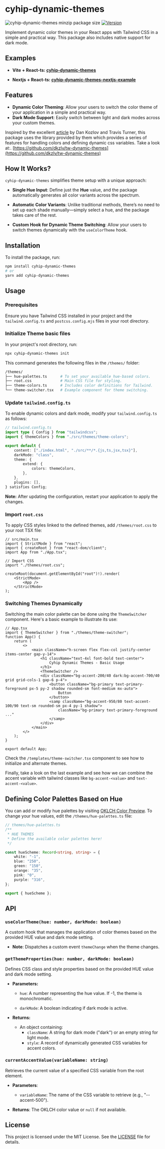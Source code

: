 # cyhip-dynamic-themes

![cyhip-dynamic-themes minzip package size](https://img.shields.io/bundlephobia/minzip/cyhip-dynamic-themes)
[![Version](https://img.shields.io/npm/v/cyhip-dynamic-themes.svg?colorB=green)](https://www.npmjs.com/package/cyhip-dynamic-themes)

Implement dynamic color themes in your React apps with Tailwind CSS in a simple and practical way. This package also includes native support for dark mode.

## Examples

- **Vite + React-ts: [cyhip-dynamic-themes](https://cyhip-dynamic-themes.vercel.app/)**

- **Nextjs + React-ts: [cyhip-dynamic-themes-nextjs-example](https://cyhip-dynamic-themes-nextjs-example.vercel.app/)** 

## Features

-   **Dynamic Color Theming**: Allow your users to switch the color theme of your application in a simple and practical way.
-   **Dark Mode Support**: Easily switch between light and dark modes across your custom themes.

Inspired by the excellent [article](https://evilmartians.com/chronicles/better-dynamic-themes-in-tailwind-with-oklch-color-magic) by Dan Kozlov and Travis Turner, this package uses the library provided by them which provides a series of features for handling colors and defining dynamic css variables. Take a look at:. [https://github.com/dkzlv/tw-dynamic-themes](https://github.com/dkzlv/tw-dynamic-themes)

## How It Works?

`cyhip-dynamic-themes` simplifies theme setup with a unique approach:

- **Single Hue Input**: Define just the **Hue** value, and the package automatically generates all color variants across the spectrum.
- **Automatic Color Variants**: Unlike traditional methods, there’s no need to set up each shade manually—simply select a hue, and the package takes care of the rest.

- **Custom Hook for Dynamic Theme Switching**: Allow your users to switch themes dynamically with the `useColorTheme` hook.

## Installation

To install the package, run:

```bash
npm install cyhip-dynamic-themes
# or
yarn add cyhip-dynamic-themes
```

## Usage

### Prerequisites

Ensure you have Tailwind CSS installed in your project and the `tailwind.config.ts` and `postcss.config.mjs` files in your root directory.

### Initialize Theme basic files

In your project's root directory, run:

```bash
npx cyhip-dynamic-themes init
```

This command generates the following files in the `/themes/` folder:

```bash
/themes/
├── hue-palettes.ts      # To set your available hue-based colors.
├── root.css             # Main CSS file for styling.
├── theme-colors.ts      # Includes color definitions for Tailwind.
└── theme-switcher.tsx   # Example component for theme switching.
```

### Update `tailwind.config.ts`

To enable dynamic colors and dark mode, modify your `tailwind.config.ts` as follows:

```ts
// tailwind.config.ts
import type { Config } from "tailwindcss";
import { themeColors } from "./src/themes/theme-colors";

export default {
    content: ["./index.html", "./src/**/*.{js,ts,jsx,tsx}"],
    darkMode: "class",
    theme: {
        extend: {
            colors: themeColors,
        },
    },
    plugins: [],
} satisfies Config;
```

**Note:** After updating the configuration, restart your application to apply the changes.

### Import `root.css`

To apply CSS styles linked to the defined themes, add `/themes/root.css` to your root TSX file:

```tsx
// src/main.tsx
import { StrictMode } from "react";
import { createRoot } from "react-dom/client";
import App from "./App.tsx";

// Import CSS
import "./themes/root.css";

createRoot(document.getElementById("root")!).render(
    <StrictMode>
        <App />
    </StrictMode>
);
```

### Switching Themes Dynamically

Switching the main color palette can be done using the `ThemeSwitcher` component. Here's a basic example to illustrate its use:

```tsx
// App.tsx
import { ThemeSwitcher } from "./themes/theme-switcher";
function App() {
    return (
        <>
            <main className="h-screen flex flex-col justify-center items-center gap-y-14">
                <h1 className="text-4xl font-bold text-center">
                    Cyhip Dynamic Themes - Basic Usage
                </h1>
                <ThemeSwitcher />
                <div className="bg-accent-200/40 dark:bg-accent-700/40 grid grid-cols-1 gap-6 p-4">
                    <button className="bg-primary text-primary-foreground px-5 py-2 shadow rounded-sm font-medium mx-auto">
                        Button
                    </button>
                    <samp className="bg-accent-950/80 text-accent-100/90 text-sm rounded-sm px-4 py-1 shadow">
                        className="bg-primary text-primary-foreground ..."
                    </samp>
                </div>
            </main>
        </>
    );
}

export default App;
```

Check the `/templates/theme-switcher.tsx` component to see how to initialize and alternate themes.

Finally, take a look on the last example and see how we can combine the accent variable with tailwind classes like `bg-accent-<value>` and `text-accent-<value>`.

## Defining Color Palettes Based on Hue

You can add or modify hue palettes by visiting [OKLCH Color Preview](https://oklch.com/). To change your hue values, edit the `/themes/hue-palettes.ts` file:

```ts
// themes/hue-palettes.ts
/**
 * HUE THEMES
 * Define the available color palettes here!
 */

const hueScheme: Record<string, string> = {
    white: "-1",
    blue: "250",
    green: "150",
    orange: "35",
    pink: "0",
    purple: "316",
};

export { hueScheme };
```

## API

### `useColorTheme(hue: number, darkMode: boolean)`

A custom hook that manages the application of color themes based on the provided HUE value and dark mode setting.

-   **Note**: Dispatches a custom event `themeChange` when the theme changes.

### `getThemeProperties(hue: number, darkMode: boolean)`

Defines CSS class and style properties based on the provided HUE value and dark mode setting.

-   **Parameters:**

    -   `hue`: A number representing the hue value. If -1, the theme is monochromatic.

    -   `darkMode`: A boolean indicating if dark mode is active.

-   **Returns:**

    -   An object containing:
        -   `className`: A string for dark mode ("dark") or an empty string for light mode.
        -   `style`: A record of dynamically generated CSS variables for accent colors.

### `currentAccentValue(variableName: string)`

Retrieves the current value of a specified CSS variable from the root element.

-   **Parameters**:

    -   `variableName`: The name of the CSS variable to retrieve (e.g., "--accent-500").

-   **Returns**: The OKLCH color value or `null` if not available.

## License

This project is licensed under the MIT License. See the [LICENSE](./LICENSE) file for details.
